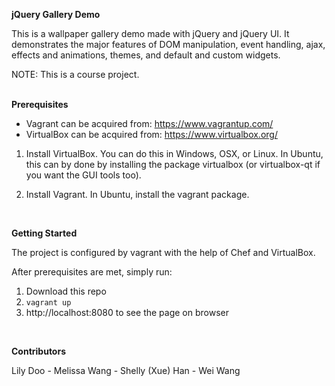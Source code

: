 **jQuery Gallery Demo**

This is a wallpaper gallery demo made with jQuery and jQuery UI. It demonstrates
the major features of DOM manipulation, event handling, ajax, effects and
animations, themes, and default and custom widgets.  

NOTE: This is a course project.
<br>
<br>

**Prerequisites**  

- Vagrant can be acquired from: https://www.vagrantup.com/
- VirtualBox can be acquired from: https://www.virtualbox.org/  

1. Install VirtualBox. You can do this in Windows, OSX, or Linux. In Ubuntu, this can by done by installing the package virtualbox (or virtualbox-qt if you want the GUI tools too).

2. Install Vagrant. In Ubuntu, install the vagrant package.
<br>

**Getting Started**  

The project is configured by vagrant with the help of Chef and VirtualBox.

After prerequisites are met, simply run:

1. Download this repo
2. `vagrant up`
3. http://localhost:8080 to see the page on browser
<br>

**Contributors**  

Lily Doo - Melissa Wang - Shelly (Xue) Han - Wei Wang

